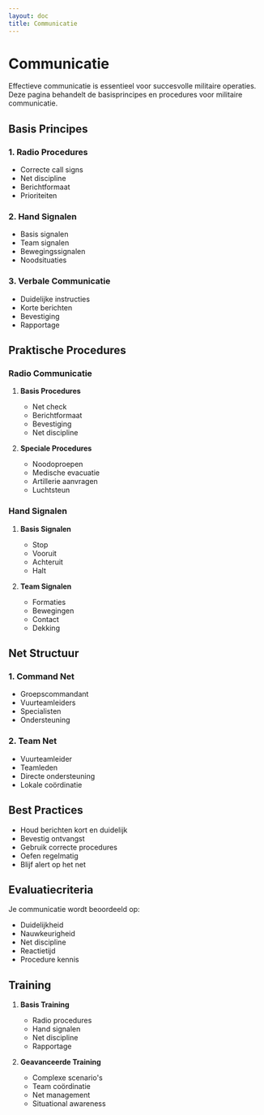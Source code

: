 ```yaml
---
layout: doc
title: Communicatie
---
```


# Communicatie

Effectieve communicatie is essentieel voor succesvolle militaire operaties. Deze pagina behandelt de basisprincipes en procedures voor militaire communicatie.

## Basis Principes

### 1. Radio Procedures
- Correcte call signs
- Net discipline
- Berichtformaat
- Prioriteiten

### 2. Hand Signalen
- Basis signalen
- Team signalen
- Bewegingssignalen
- Noodsituaties

### 3. Verbale Communicatie
- Duidelijke instructies
- Korte berichten
- Bevestiging
- Rapportage

## Praktische Procedures

### Radio Communicatie
1. **Basis Procedures**
   - Net check
   - Berichtformaat
   - Bevestiging
   - Net discipline

2. **Speciale Procedures**
   - Noodoproepen
   - Medische evacuatie
   - Artillerie aanvragen
   - Luchtsteun

### Hand Signalen
1. **Basis Signalen**
   - Stop
   - Vooruit
   - Achteruit
   - Halt

2. **Team Signalen**
   - Formaties
   - Bewegingen
   - Contact
   - Dekking

## Net Structuur

### 1. Command Net
- Groepscommandant
- Vuurteamleiders
- Specialisten
- Ondersteuning

### 2. Team Net
- Vuurteamleider
- Teamleden
- Directe ondersteuning
- Lokale coördinatie

## Best Practices

- Houd berichten kort en duidelijk
- Bevestig ontvangst
- Gebruik correcte procedures
- Oefen regelmatig
- Blijf alert op het net

## Evaluatiecriteria

Je communicatie wordt beoordeeld op:
- Duidelijkheid
- Nauwkeurigheid
- Net discipline
- Reactietijd
- Procedure kennis

## Training

1. **Basis Training**
   - Radio procedures
   - Hand signalen
   - Net discipline
   - Rapportage

2. **Geavanceerde Training**
   - Complexe scenario's
   - Team coördinatie
   - Net management
   - Situational awareness 